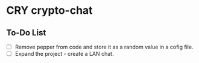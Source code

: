 # CRY crypto-chat

## To-Do List
- [ ] Remove pepper from code and store it as a random value in a cofig file.
- [ ] Expand the project - create a LAN chat.
